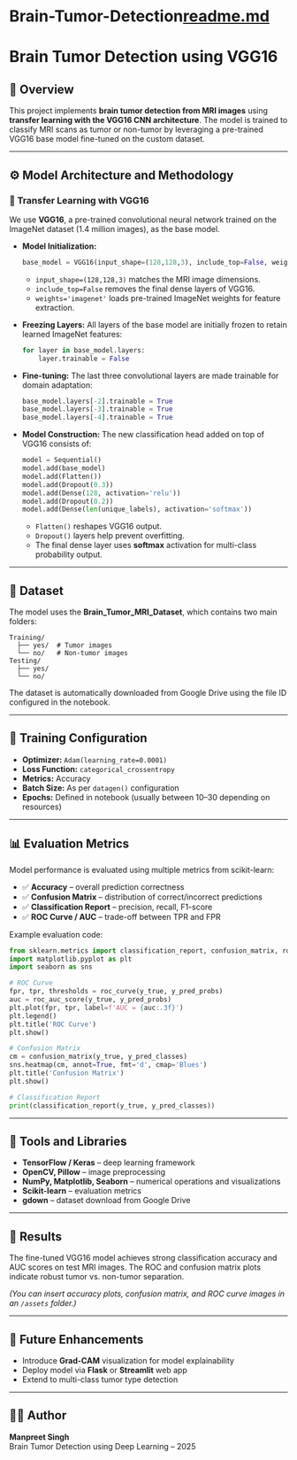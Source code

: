 # Brain-Tumor-Detection[readme.md](https://github.com/user-attachments/files/22989561/readme.md)
# Brain Tumor Detection using VGG16

## 🧠 Overview
This project implements **brain tumor detection from MRI images** using **transfer learning with the VGG16 CNN architecture**. The model is trained to classify MRI scans as tumor or non-tumor by leveraging a pre-trained VGG16 base model fine-tuned on the custom dataset.

---

## ⚙️ Model Architecture and Methodology

### 🔹 Transfer Learning with VGG16
We use **VGG16**, a pre-trained convolutional neural network trained on the ImageNet dataset (1.4 million images), as the base model.

- **Model Initialization:**
  ```python
  base_model = VGG16(input_shape=(128,128,3), include_top=False, weights='imagenet')
  ```
  - `input_shape=(128,128,3)` matches the MRI image dimensions.
  - `include_top=False` removes the final dense layers of VGG16.
  - `weights='imagenet'` loads pre-trained ImageNet weights for feature extraction.

- **Freezing Layers:**
  All layers of the base model are initially frozen to retain learned ImageNet features:
  ```python
  for layer in base_model.layers:
      layer.trainable = False
  ```

- **Fine-tuning:**
  The last three convolutional layers are made trainable for domain adaptation:
  ```python
  base_model.layers[-2].trainable = True
  base_model.layers[-3].trainable = True
  base_model.layers[-4].trainable = True
  ```

- **Model Construction:**
  The new classification head added on top of VGG16 consists of:
  ```python
  model = Sequential()
  model.add(base_model)
  model.add(Flatten())
  model.add(Dropout(0.3))
  model.add(Dense(128, activation='relu'))
  model.add(Dropout(0.2))
  model.add(Dense(len(unique_labels), activation='softmax'))
  ```
  - `Flatten()` reshapes VGG16 output.
  - `Dropout()` layers help prevent overfitting.
  - The final dense layer uses **softmax** activation for multi-class probability output.

---

## 🧩 Dataset
The model uses the **Brain_Tumor_MRI_Dataset**, which contains two main folders:
```
Training/
  ├── yes/  # Tumor images
  └── no/   # Non-tumor images
Testing/
  ├── yes/
  └── no/
```
The dataset is automatically downloaded from Google Drive using the file ID configured in the notebook.

---

## 🧠 Training Configuration
- **Optimizer:** `Adam(learning_rate=0.0001)`
- **Loss Function:** `categorical_crossentropy`
- **Metrics:** Accuracy
- **Batch Size:** As per `datagen()` configuration
- **Epochs:** Defined in notebook (usually between 10–30 depending on resources)

---

## 📊 Evaluation Metrics
Model performance is evaluated using multiple metrics from scikit-learn:

- ✅ **Accuracy** – overall prediction correctness
- ✅ **Confusion Matrix** – distribution of correct/incorrect predictions
- ✅ **Classification Report** – precision, recall, F1-score
- ✅ **ROC Curve / AUC** – trade-off between TPR and FPR

Example evaluation code:
```python
from sklearn.metrics import classification_report, confusion_matrix, roc_curve, roc_auc_score
import matplotlib.pyplot as plt
import seaborn as sns

# ROC Curve
fpr, tpr, thresholds = roc_curve(y_true, y_pred_probs)
auc = roc_auc_score(y_true, y_pred_probs)
plt.plot(fpr, tpr, label=f'AUC = {auc:.3f}')
plt.legend()
plt.title('ROC Curve')
plt.show()

# Confusion Matrix
cm = confusion_matrix(y_true, y_pred_classes)
sns.heatmap(cm, annot=True, fmt='d', cmap='Blues')
plt.title('Confusion Matrix')
plt.show()

# Classification Report
print(classification_report(y_true, y_pred_classes))
```

---

## 🧠 Tools and Libraries
- **TensorFlow / Keras** – deep learning framework
- **OpenCV, Pillow** – image preprocessing
- **NumPy, Matplotlib, Seaborn** – numerical operations and visualizations
- **Scikit-learn** – evaluation metrics
- **gdown** – dataset download from Google Drive

---

## 🚀 Results
The fine-tuned VGG16 model achieves strong classification accuracy and AUC scores on test MRI images. The ROC and confusion matrix plots indicate robust tumor vs. non-tumor separation.

*(You can insert accuracy plots, confusion matrix, and ROC curve images in an `/assets` folder.)*

---

## 🧾 Future Enhancements
- Introduce **Grad-CAM** visualization for model explainability
- Deploy model via **Flask** or **Streamlit** web app
- Extend to multi-class tumor type detection

---

## 👨‍💻 Author
**Manpreet Singh**  
Brain Tumor Detection using Deep Learning – 2025

